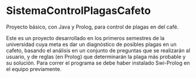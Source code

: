 # SistemaControlPlagasCafeto
Proyecto básico, con Java y Prolog, para control de plagas en del café.

Este es un proyecto desarrollado en los primeros semestres de la universidad cuya meta es dar un diagnóstico de posibles plagas en un cafeto, basando el análisis en un conjunto de preguntas que se realizarán al usuario, y de reglas (en Prolog) que determinarán la plaga más probable y su solución.
Para correr el programa se debe haber instalado Swi-Prolog en el equipo previamente.
